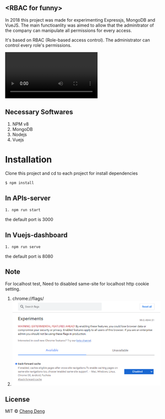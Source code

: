 ## &lt;RBAC for funny&gt;


In 2018 this project was made for experimenting Expressjs, MongoDB and VueJS. The main functioanlity was aimed to allow that the adminitrator of the company can manipulate all permissions for every access. 

It's based on RBAC (Role-based access control).
The administrator can control every role's permissions.

![Demo Video](https://github.com/cedececa/2018-my-rbac-for-fun/blob/master/record.mp4)

## Necessary Softwares
1. NPM v8
2. MongoDB
3. Nodejs
4. Vuejs

# Installation
Clone this project and cd to each project for install dependencies 
```bash
$ npm install 
```

## In APIs-server
```bash
1. npm run start 
```
the default port is 3000

## In Vuejs-dashboard
```bash
1. npm run serve 
```
the default port is 8080

## Note
For localhost test, Need to disabled same-site for localhost http cookie setting.
1. chrome://flags/
2. ![disabled picture](https://github.com/cedececa/2018-my-rbac-for-fun/blob/master/chrome-same-site-disabled.jpg)

## License

MIT © [Cheng Deng](mailto:ppnncc@live.com)
